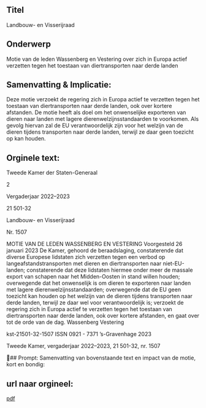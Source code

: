 ## Titel
Landbouw- en Visserijraad
## Onderwerp
Motie van de leden Wassenberg en Vestering over zich in Europa actief verzetten tegen het toestaan van diertransporten naar derde landen
## Samenvatting & Implicatie:

Deze motie verzoekt de regering zich in Europa actief te verzetten tegen het toestaan van diertransporten naar derde landen, ook over kortere afstanden. De motie heeft als doel om het onwenselijke exporteren van dieren naar landen met lagere dierenwelzijnsstandaarden te voorkomen. Als gevolg hiervan zal de EU verantwoordelijk zijn voor het welzijn van de dieren tijdens transporten naar derde landen, terwijl ze daar geen toezicht op kan houden.
## Orginele text:


Tweede Kamer der Staten-Generaal

2

Vergaderjaar 2022–2023

21 501-32

Landbouw- en Visserijraad

Nr. 1507

MOTIE VAN DE LEDEN WASSENBERG EN VESTERING
Voorgesteld 26 januari 2023
De Kamer,
gehoord de beraadslaging,
constaterende dat diverse Europese lidstaten zich verzetten tegen een
verbod op langeafstandstransporten met dieren en diertransporten naar
niet-EU-landen;
constaterende dat deze lidstaten hiermee onder meer de massale export
van schapen naar het Midden-Oosten in stand willen houden;
overwegende dat het onwenselijk is om dieren te exporteren naar landen
met lagere dierenwelzijnsstandaarden;
overwegende dat de EU geen toezicht kan houden op het welzijn van de
dieren tijdens transporten naar derde landen, terwijl ze daar wel voor
verantwoordelijk is;
verzoekt de regering zich in Europa actief te verzetten tegen het toestaan
van diertransporten naar derde landen, ook over kortere afstanden,
en gaat over tot de orde van de dag.
Wassenberg
Vestering

kst-21501-32-1507
ISSN 0921 - 7371
’s-Gravenhage 2023

Tweede Kamer, vergaderjaar 2022–2023, 21 501-32, nr. 1507

## Prompt:
Samenvatting van bovenstaande text en impact van de motie, kort en bondig:

## url naar orgineel:
[pdf](https://gegevensmagazijn.tweedekamer.nl/OData/v4/2.0/Document(e2eb6375-32d5-4184-a207-b41cbb5fc47b)/resource)
